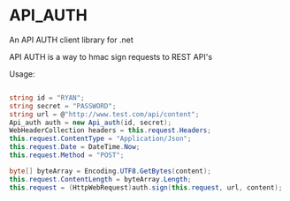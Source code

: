 # API_AUTH

An API AUTH client library for .net

API AUTH is a way to hmac sign requests to REST API's

Usage:

```C#

string id = "RYAN";
string secret = "PASSWORD";
string url = @"http://www.test.com/api/content";
Api_auth auth = new Api_auth(id, secret);
WebHeaderCollection headers = this.request.Headers;
this.request.ContentType = "Application/Json";
this.request.Date = DateTime.Now;
this.request.Method = "POST";

byte[] byteArray = Encoding.UTF8.GetBytes(content);
this.request.ContentLength = byteArray.Length;
this.request = (HttpWebRequest)auth.sign(this.request, url, content);

```
